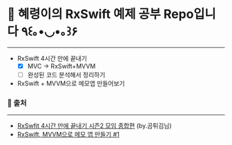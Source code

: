 # 🍏 혜령이의 RxSwift 예제 공부 Repo입니다 ٩꒰｡•◡•｡꒱۶

---

- RxSwift 4시간 만에 끝내기
    - [x]  MVC → RxSwift+MVVM
    - [ ]  완성된 코드 분석해서 정리하기

- RxSwift + MVVM으로 메모앱 만들어보기 

### 📍 출처

---

- [RxSwfit 4시간 만에 끝내기 시즌2 모임 종합편](https://www.youtube.com/watch?v=iHKBNYMWd5I) (by.곰튀김님)
- [RxSwift, MVVM으로 메모 앱 만들기 #1](https://www.youtube.com/watch?v=0nxB89qBpl4&t=2s)
